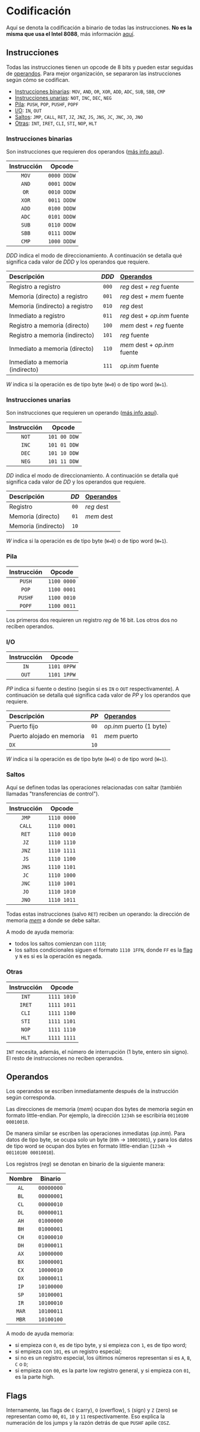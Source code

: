 # Codificación

Aquí se denota la codificación a binario de todas las instrucciones. **No es la misma que usa el Intel 8088**, más información [aquí](/diferencias-con-la-realidad).

## Instrucciones

Todas las instrucciones tienen un opcode de 8 bits y pueden estar seguidas de [operandos](#operandos). Para mejor organización, se separaron las instrucciones según cómo se codifican.

- [Instrucciones binarias](#instrucciones-binarias): `MOV`, `AND`, `OR`, `XOR`, `ADD`, `ADC`, `SUB`, `SBB`, `CMP`
- [Instrucciones unarias](#instrucciones-unarias): `NOT`, `INC`, `DEC`, `NEG`
- [Pila](#pila): `PUSH`, `POP`, `PUSHF`, `POPF`
- [I/O](#i-o): `IN`, `OUT`
- [Saltos](#saltos): `JMP`, `CALL`, `RET`, `JZ`, `JNZ`, `JS`, `JNS`, `JC`, `JNC`, `JO`, `JNO`
- [Otras](#otras): `INT`, `IRET`, `CLI`, `STI`, `NOP`, `HLT`

### Instrucciones binarias

Son instrucciones que requieren dos operandos ([más info aquí](/como-usar/modos-de-direccionamiento#combinaciones-dest-fuente)).

| Instrucción |   Opcode    |
| :---------: | :---------: |
|    `MOV`    | `0000 DDDW` |
|    `AND`    | `0001 DDDW` |
|    `OR`     | `0010 DDDW` |
|    `XOR`    | `0011 DDDW` |
|    `ADD`    | `0100 DDDW` |
|    `ADC`    | `0101 DDDW` |
|    `SUB`    | `0110 DDDW` |
|    `SBB`    | `0111 DDDW` |
|    `CMP`    | `1000 DDDW` |

_DDD_ indica el modo de direccionamiento. A continuación se detalla qué significa cada valor de _DDD_ y los operandos que requiere.

| Descripción                     | _DDD_ | [Operandos](#operandos)      |
| :------------------------------ | :---: | :--------------------------- |
| Registro a registro             | `000` | _reg_ dest + _reg_ fuente    |
| Memoria (directo) a registro    | `001` | _reg_ dest + _mem_ fuente    |
| Memoria (indirecto) a registro  | `010` | _reg_ dest                   |
| Inmediato a registro            | `011` | _reg_ dest + _op.inm_ fuente |
| Registro a memoria (directo)    | `100` | _mem_ dest + _reg_ fuente    |
| Registro a memoria (indirecto)  | `101` | _reg_ fuente                 |
| Inmediato a memoria (directo)   | `110` | _mem_ dest + _op.inm_ fuente |
| Inmediato a memoria (indirecto) | `111` | _op.inm_ fuente              |

_W_ indica si la operación es de tipo byte (`W=0`) o de tipo word (`W=1`).

### Instrucciones unarias

Son instrucciones que requieren un operando ([más info aquí](/como-usar/modos-de-direccionamiento#combinaciones-dest)).

| Instrucción |    Opcode    |
| :---------: | :----------: |
|    `NOT`    | `101 00 DDW` |
|    `INC`    | `101 01 DDW` |
|    `DEC`    | `101 10 DDW` |
|    `NEG`    | `101 11 DDW` |

_DD_ indica el modo de direccionamiento. A continuación se detalla qué significa cada valor de _DD_ y los operandos que requiere.

| Descripción         | _DD_ | [Operandos](#operandos) |
| :------------------ | :--: | :---------------------- |
| Registro            | `00` | _reg_ dest              |
| Memoria (directo)   | `01` | _mem_ dest              |
| Memoria (indirecto) | `10` |                         |

_W_ indica si la operación es de tipo byte (`W=0`) o de tipo word (`W=1`).

### Pila

| Instrucción |   Opcode    |
| :---------: | :---------: |
|   `PUSH`    | `1100 0000` |
|    `POP`    | `1100 0001` |
|   `PUSHF`   | `1100 0010` |
|   `POPF`    | `1100 0011` |

Los primeros dos requieren un registro _reg_ de 16 bit. Los otros dos no reciben operandos.

### I/O

| Instrucción |   Opcode    |
| :---------: | :---------: |
|    `IN`     | `1101 0PPW` |
|    `OUT`    | `1101 1PPW` |

_PP_ indica si fuente o destino (según si es `IN` o `OUT` respectivamente). A continuación se detalla qué significa cada valor de _PP_ y los operandos que requiere.

| Descripción               | _PP_ | [Operandos](#operandos)  |
| :------------------------ | :--: | :----------------------- |
| Puerto fijo               | `00` | _op.inm_ puerto (1 byte) |
| Puerto alojado en memoria | `01` | _mem_ puerto             |
| `DX`                      | `10` |                          |

_W_ indica si la operación es de tipo byte (`W=0`) o de tipo word (`W=1`).

### Saltos

Aquí se definen todas las operaciones relacionadas con saltar (también llamadas "transferencias de control").

| Instrucción |   Opcode    |
| :---------: | :---------: |
|    `JMP`    | `1110 0000` |
|   `CALL`    | `1110 0001` |
|    `RET`    | `1110 0010` |
|    `JZ`     | `1110 1110` |
|    `JNZ`    | `1110 1111` |
|    `JS`     | `1110 1100` |
|    `JNS`    | `1110 1101` |
|    `JC`     | `1110 1000` |
|    `JNC`    | `1110 1001` |
|    `JO`     | `1110 1010` |
|    `JNO`    | `1110 1011` |

Todas estas instrucciones (salvo `RET`) reciben un operando: la dirección de memoria [_mem_](#operandos) a donde se debe saltar.

A modo de ayuda memoria:

- todos los saltos comienzan con `1110`;
- los saltos condicionales siguen el formato `1110 1FFN`, donde `FF` es la [flag](#flags) y `N` es si es la operación es negada.

### Otras

| Instrucción |   Opcode    |
| :---------: | :---------: |
|    `INT`    | `1111 1010` |
|   `IRET`    | `1111 1011` |
|    `CLI`    | `1111 1100` |
|    `STI`    | `1111 1101` |
|    `NOP`    | `1111 1110` |
|    `HLT`    | `1111 1111` |

`INT` necesita, además, el número de interrupción (1 byte, entero sin signo). El resto de instrucciones no reciben operandos.

## Operandos

Los operandos se escriben inmediatamente después de la instrucción según corresponda.

Las direcciones de memoria (_mem_) ocupan dos bytes de memoria según en formato little-endian. Por ejemplo, la dirección `1234h` se escribiría `00110100 00010010`.

De manera similar se escriben las operaciones inmediatas (_op.inm_). Para datos de tipo byte, se ocupa solo un byte (`89h` &rarr; `10001001`), y para los datos de tipo word se ocupan dos bytes en formato little-endian (`1234h` &rarr; `00110100 00010010`).

Los registros (_reg_) se denotan en binario de la siguiente manera:

| Nombre |  Binario   |
| :----: | :--------: |
|  `AL`  | `00000000` |
|  `BL`  | `00000001` |
|  `CL`  | `00000010` |
|  `DL`  | `00000011` |
|  `AH`  | `01000000` |
|  `BH`  | `01000001` |
|  `CH`  | `01000010` |
|  `DH`  | `01000011` |
|  `AX`  | `10000000` |
|  `BX`  | `10000001` |
|  `CX`  | `10000010` |
|  `DX`  | `10000011` |
|  `IP`  | `10100000` |
|  `SP`  | `10100001` |
|  `IR`  | `10100010` |
| `MAR`  | `10100011` |
| `MBR`  | `10100100` |

A modo de ayuda memoria:

- si empieza con `0`, es de tipo byte, y si empieza con `1`, es de tipo word;
- si empieza con `101`, es un registro especial;
- si no es un registro especial, los últimos números representan si es `A`, `B`, `C` o `D`;
- si empieza con `00`, es la parte low registro general, y si empieza con `01`, es la parte high.

## Flags

Internamente, las flags de `C` (carry), `O` (overflow), `S` (sign) y `Z` (zero) se representan como `00`, `01`, `10` y `11` respectivamente. Eso explica la numeración de los jumps y la razón detrás de que `PUSHF` apile `COSZ`.
